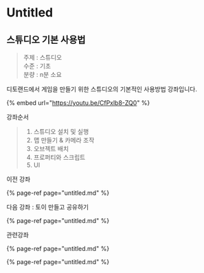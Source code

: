 # Untitled

## 스튜디오 기본 사용법

> 주제 : 스튜디오  
> 수준 : 기초   
> 분량 : n분 소요

디토랜드에서 게임을 만들기 위한 스튜디오의 기본적인 사용방법 강좌입니다.

{% embed url="https://youtu.be/CfPxlb8-ZQ0" %}

강좌순서

> 1. 스튜디오 설치 및 실행
> 2. 맵 만들기 & 카메라 조작
> 3. 오브젝트 배치
> 4. 프로퍼티와 스크립트
> 5. UI



이전 강좌

{% page-ref page="untitled.md" %}



다음 강좌 : 토이 만들고 공유하기

{% page-ref page="untitled.md" %}



관련강좌

{% page-ref page="untitled.md" %}

{% page-ref page="untitled.md" %}

